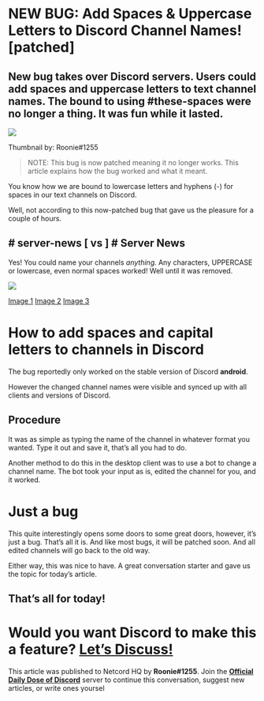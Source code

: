 NEW BUG: Add Spaces & Uppercase Letters to Discord Channel Names! \[patched\]
=============================================================================

New bug takes over Discord servers. Users could add spaces and uppercase letters to text channel names. The bound to using #these-spaces were no longer a thing. It was fun while it lasted.
--------------------------------------------------------------------------------------------------------------------------------------------------------------------------------------------

![](https://miro.medium.com/max/1400/1*vQfYwO9mRO09bPjK3xvf4A.png)

Thumbnail by: Roonie#1255

> NOTE: This bug is now patched meaning it no longer works. This article explains how the bug worked and what it meant.

You know how we are bound to lowercase letters and hyphens (-) for spaces in our text channels on Discord.

Well, not according to this now-patched bug that gave us the pleasure for a couple of hours.

\# server-news \[ vs \] # Server News
-------------------------------------

Yes! You could name your channels _anything._ Any characters, UPPERCASE or lowercase, even normal spaces worked! Well until it was removed.

![](https://miro.medium.com/max/1400/1*Kk-VvNW0kh37xqsTyNu2Ag.png)

[Image 1](https://www.reddit.com/r/discordapp/comments/v7f37d/patched_well_something_interesting_happened_a/) [Image 2](https://discord.gg/sound) [Image 3](https://www.reddit.com/r/discordapp/comments/v6zygn/made_very_clean_channel_setup_using_the_recent/)

How to add spaces and capital letters to channels in Discord
============================================================

The bug reportedly only worked on the stable version of Discord **android**.

However the changed channel names were visible and synced up with all clients and versions of Discord.

Procedure
---------

It was as simple as typing the name of the channel in whatever format you wanted. Type it out and save it, that’s all you had to do.

Another method to do this in the desktop client was to use a bot to change a channel name. The bot took your input as is, edited the channel for you, and it worked.

Just a bug
==========

This quite interestingly opens some doors to some great doors, however, it’s just a bug. That’s all it is. And like most bugs, it will be patched soon. And all edited channels will go back to the old way.

Either way, this was nice to have. A great conversation starter and gave us the topic for today’s article.

That’s all for today!
---------------------

Would you want Discord to make this a feature? [Let’s Discuss!](https://discord.gg/JjfYGRJ2NN)
==============================================================================================

This article was published to Netcord HQ by **Roonie#1255**. Join the [**Official Daily Dose of Discord**](https://discord.gg/JjfYGRJ2NN) server to continue this conversation, suggest new articles, or write ones yoursel

